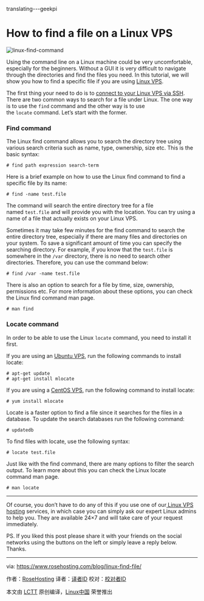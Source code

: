 translating---geekpi

How to find a file on a Linux VPS
============================================================

 ![linux-find-command](https://www.rosehosting.com/blog/wp-content/uploads/2016/09/linux-find-command.png) 

Using the command line on a Linux machine could be very uncomfortable, especially for the beginners. Without a GUI it is very difficult to navigate through the directories and find the files you need. In this tutorial, we will show you how to find a specific file if you are using [Linux VPS][1].

The first thing your need to do is to [connect to your Linux VPS via SSH][2]. There are two common ways to search for a file under Linux. The one way is to use the `find` command and the other way is to use the `locate` command. Let’s start with the former.

### Find command

The Linux find command allows you to search the directory tree using various search criteria such as name, type, ownership, size etc. This is the basic syntax:

```
# find path expression search-term
```

Here is a brief example on how to use the Linux find command to find a specific file by its name:

```
# find -name test.file
```

The command will search the entire directory tree for a file named `test.file` and will provide you with the location. You can try using a name of a file that actually exists on your Linux VPS.

Sometimes it may take few minutes for the find command to search the entire directory tree, especially if there are many files and directories on your system. To save a significant amount of time you can specify the searching directory. For example, if you know that the `test.file` is somewhere in the `/var` directory, there is no need to search other directories. Therefore, you can use the command below:

```
# find /var -name test.file
```

There is also an option to search for a file by time, size, ownership, permissions etc. For more information about these options, you can check the Linux find command man page.

```
# man find
```

### Locate command

In order to be able to use the Linux `locate` command, you need to install it first.

If you are using an [Ubuntu VPS][3], run the following commands to install locate:

```
# apt-get update
# apt-get install mlocate
```

If you are using a [CentOS VPS][4], run the following command to install locate:

```
# yum install mlocate
```

Locate is a faster option to find a file since it searches for the files in a database. To update the search databases run the following command:

```
# updatedb
```

To find files with locate, use the following syntax:

```
# locate test.file
```

Just like with the find command, there are many options to filter the search output. To learn more about this you can check the Linux locate command man page.

```
# man locate
```

* * *

Of course, you don’t have to do any of this if you use one of our[ Linux VPS hosting][5] services, in which case you can simply ask our expert Linux admins to help you. They are available 24×7 and will take care of your request immediately.

PS. If you liked this post please share it with your friends on the social networks using the buttons on the left or simply leave a reply below. Thanks.

--------------------------------------------------------------------------------

via: https://www.rosehosting.com/blog/linux-find-file/

作者：[RoseHosting][a]
译者：[译者ID](https://github.com/译者ID)
校对：[校对者ID](https://github.com/校对者ID)

本文由 [LCTT](https://github.com/LCTT/TranslateProject) 原创编译，[Linux中国](https://linux.cn/) 荣誉推出

[a]:https://www.rosehosting.com/blog/linux-find-file/
[1]:https://www.rosehosting.com/
[2]:https://www.rosehosting.com/blog/connect-to-your-linux-vps-via-ssh/
[3]:https://www.rosehosting.com/ubuntu-vps.html
[4]:https://www.rosehosting.com/centos-vps.html
[5]:https://www.rosehosting.com/linux-vps-hosting.html
